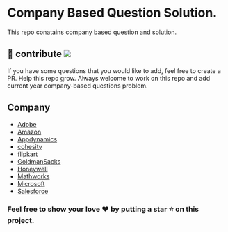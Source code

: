 # Company Based Question Solution.
This repo conatains company based question and solution.

## :pray: contribute [![](https://img.shields.io/badge/PRs-welcome-brightgreen.svg?style=flat-square)](http://makeapullrequest.com/)
If you have some questions that you would like to add, feel free to create a PR. Help this repo grow. Always welcome to work on this repo and add current year company-based questions problem.

## Company
- [Adobe](adobe)
- [Amazon](amzon)
- [Appdynamics](appDynamics)
- [cohesity](cohesity)
- [flipkart](flipkart)
- [GoldmanSacks](GoldmanSacks)
- [Honeywell](honeywell)
- [Mathworks](mathworks)
- [Microsoft](microsoft)
- [Salesforce](salesforce)

### Feel free to show your love ❤️ by putting a star ⭐️ on this project.
